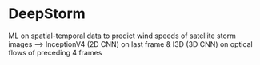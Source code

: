 # DeepStorm
ML on spatial-temporal data to predict wind speeds of satellite storm images --> InceptionV4 (2D CNN) on last frame &amp; I3D (3D CNN) on optical flows of preceding 4 frames

